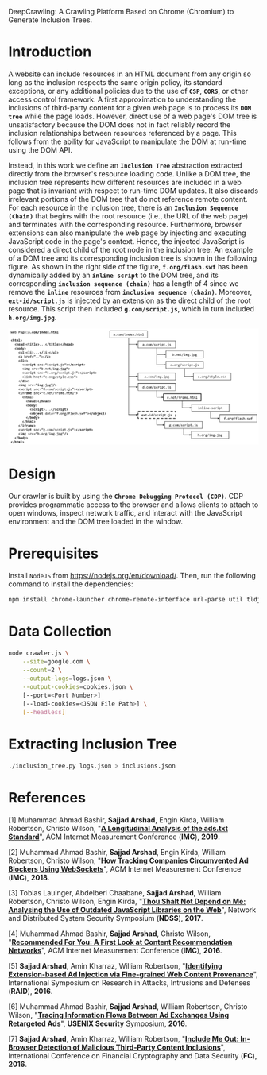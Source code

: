 DeepCrawling: A Crawling Platform Based on Chrome (Chromium) to Generate Inclusion Trees.
 
# Introduction

A website can include resources in an HTML document from any origin so long as the inclusion respects the same origin policy, its standard exceptions, or any additional policies due to the use of **`CSP`**, **`CORS`**, or other access control framework. A first approximation to understanding the inclusions of third-party content for a given web page is to process its **`DOM tree`** while the page loads. However, direct use of a web page's DOM tree is unsatisfactory because the DOM does not in fact reliably record the inclusion relationships between resources referenced by a page. This follows from the ability for JavaScript to manipulate the DOM at run-time using the DOM API.

Instead, in this work we define an **`Inclusion Tree`** abstraction extracted directly from the browser's resource loading code. Unlike a DOM tree, the inclusion tree represents how different resources are included in a web page that is invariant with respect to run-time DOM updates. It also discards irrelevant portions of the DOM tree that do not reference remote content. For each resource in the inclusion tree, there is an **`Inclusion Sequence (Chain)`** that begins with the root resource (i.e., the URL of the web page) and terminates with the corresponding resource. Furthermore, browser extensions can also manipulate the web page by injecting and executing JavaScript code in the page's context. Hence, the injected JavaScript is considered a direct child of the root node in the inclusion tree. An example of a DOM tree and its corresponding inclusion tree is shown in the following figure. As shown in the right side of the figure, **`f.org/flash.swf`** has been dynamically added by an **`inline script`** to the DOM tree, and its corresponding **`inclusion sequence (chain)`** has a length of 4 since we remove the **`inline`** resources from **`inclusion sequence (chain)`**. Moreover, **`ext-id/script.js`** is injected by an extension as the direct child of the root resource. This script then included **`g.com/script.js`**, which in turn included **`h.org/img.jpg`**.

![](dom_inclusion_tree.png)

# Design

Our crawler is built by using the **`Chrome Debugging Protocol (CDP)`**. CDP provides programmatic access to the browser and allows clients to attach to open windows, inspect network traffic, and interact with the JavaScript environment and the DOM tree loaded in the window.

# Prerequisites

Install `NodeJS` from https://nodejs.org/en/download/. Then, run the following command to install the dependencies:

``` sh
npm install chrome-launcher chrome-remote-interface url-parse util tldjs path shuffle-array argparse
```

# Data Collection

``` sh
node crawler.js \
    --site=google.com \
    --count=2 \
    --output-logs=logs.json \
    --output-cookies=cookies.json \
    [--port=<Port Number>]
    [--load-cookies=<JSON File Path>] \
    [--headless]
```

# Extracting Inclusion Tree

``` sh
./inclusion_tree.py logs.json > inclusions.json
```

# References

[1] Muhammad Ahmad Bashir, **Sajjad Arshad**, Engin Kirda, William Robertson, Christo Wilson, "[**A Longitudinal Analysis of the ads.txt Standard**](https://sajjadium.github.io/files/imc2019adstxt_paper.pdf)", ACM Internet Measurement Conference (**IMC**), **2019**.

[2] Muhammad Ahmad Bashir, **Sajjad Arshad**, Engin Kirda, William Robertson, Christo Wilson, "[**How Tracking Companies Circumvented Ad Blockers Using WebSockets**](https://sajjadium.github.io/files/imc2018websockets_paper.pdf)", ACM Internet Measurement Conference (**IMC**), **2018**.

[3] Tobias Lauinger, Abdelberi Chaabane, **Sajjad Arshad**, William Robertson, Christo Wilson, Engin Kirda, "[**Thou Shalt Not Depend on Me: Analysing the Use of Outdated JavaScript Libraries on the Web**](https://sajjadium.github.io/files/ndss2017jslibs_paper.pdf)", Network and Distributed System Security Symposium (**NDSS**), **2017**.

[4] Muhammad Ahmad Bashir, **Sajjad Arshad**, Christo Wilson, "[**Recommended For You: A First Look at Content Recommendation Networks**](https://sajjadium.github.io/files/imc2016crn_paper.pdf)", ACM Internet Measurement Conference (**IMC**), **2016**.

[5] **Sajjad Arshad**, Amin Kharraz, William Robertson, "[**Identifying Extension-based Ad Injection via Fine-grained Web Content Provenance**](https://sajjadium.github.io/files/raid2016origintracer_paper.pdf)", International Symposium on Research in Attacks, Intrusions and Defenses (**RAID**), **2016**.

[6] Muhammad Ahmad Bashir, **Sajjad Arshad**, William Robertson, Christo Wilson, "[**Tracing Information Flows Between Ad Exchanges Using Retargeted Ads**](https://sajjadium.github.io/files/usenixsec2016retargetedads_paper.pdf)", **USENIX Security** Symposium, **2016**.

[7] **Sajjad Arshad**, Amin Kharraz, William Robertson, "[**Include Me Out: In-Browser Detection of Malicious Third-Party Content Inclusions**](https://sajjadium.github.io/files/fc2016excision_paper.pdf)", International Conference on Financial Cryptography and Data Security (**FC**), **2016**.
